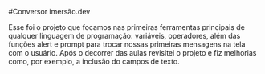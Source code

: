 #Conversor imersão.dev

Esse foi o projeto que  focamos nas primeiras ferramentas principais de qualquer linguagem de programação: variáveis, operadores, além das funções alert e prompt para trocar nossas primeiras mensagens na tela com o usuário.
Após o decorrer das aulas revisitei o projeto e fiz melhorias como, por exemplo, a inclusão do campos de texto.
